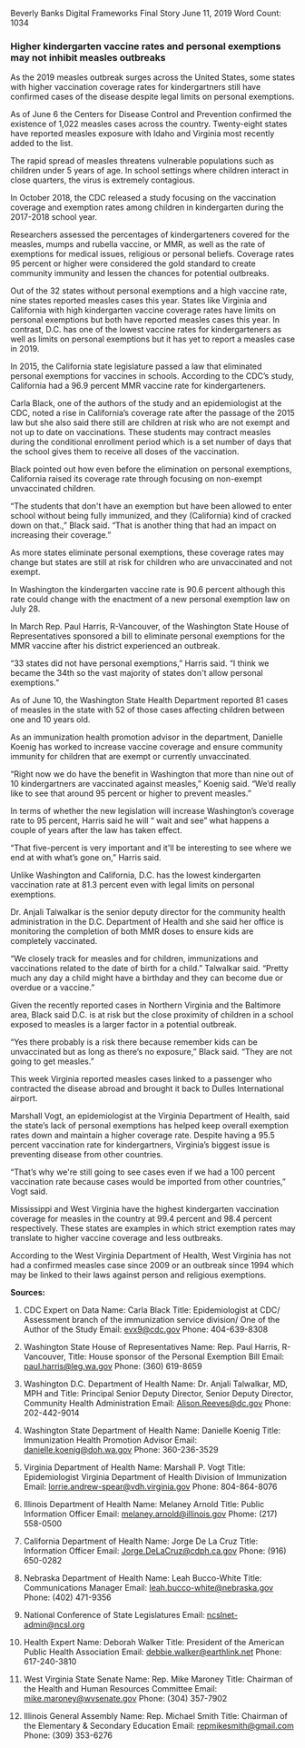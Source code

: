 Beverly Banks 
Digital Frameworks Final Story
June 11, 2019 
Word Count: 1034

### Higher kindergarten vaccine rates and personal exemptions may not inhibit measles outbreaks 

As the 2019 measles outbreak surges across the United States, some states with higher vaccination coverage rates for kindergartners still have confirmed cases of the disease despite legal limits on personal exemptions. 

As of June 6 the Centers for Disease Control and Prevention confirmed the existence of 1,022 measles cases across the country. Twenty-eight states have reported measles exposure with Idaho and Virginia most recently added to the list. 

The rapid spread of measles threatens vulnerable populations such as children under 5 years of age. In school settings where children interact in close quarters, the virus is extremely contagious.

In October 2018, the CDC released a study focusing on the vaccination coverage and exemption rates among children in kindergarten during the 2017-2018 school year. 

Researchers assessed the percentages of kindergarteners covered for the measles, mumps and rubella vaccine, or MMR, as well as the rate of exemptions for medical issues, religious or personal beliefs. Coverage rates 95 percent or higher were considered the gold standard to create community immunity and lessen the chances for potential outbreaks. 

Out of the 32 states without personal exemptions and a high vaccine rate, nine states reported measles cases this year. States like Virginia and California with high kindergarten vaccine coverage rates have limits on personal exemptions but both have reported measles cases this year. In contrast, D.C. has one of the lowest vaccine rates for kindergarteners as well as limits on personal exemptions but it has yet to report a measles case in 2019. 

In 2015, the California state legislature passed a law that eliminated personal exemptions for vaccines in schools. According to the CDC’s study, California had a 96.9 percent MMR vaccine rate for kindergarteners. 

Carla Black, one of the authors of the study and an epidemiologist at the CDC, noted a rise in California’s coverage rate after the passage of the 2015 law but she also said there still are children at risk who are not exempt and not up to date on vaccinations. These students may contract measles during the conditional enrollment period which is a set number of days that the school gives them to receive all doses of the vaccination. 

Black pointed out how even before the elimination on personal exemptions, California raised its coverage rate through focusing on non-exempt unvaccinated children. 

“The students that don't have an exemption but have been allowed to enter school without being fully immunized, and they (California) kind of cracked down on that.,” Black said. “That is another thing that had an impact on increasing their coverage.”

As more states eliminate personal exemptions, these coverage rates may change but states are still at risk for children who are unvaccinated and not exempt. 

In Washington the kindergarten vaccine rate is 90.6 percent although this rate could change with the enactment of a new personal exemption law on July 28. 

In March Rep. Paul Harris, R-Vancouver, of the Washington State House of Representatives sponsored a bill to eliminate personal exemptions for the MMR vaccine after his district experienced an outbreak. 

“33 states did not have personal exemptions,” Harris said. “I think we became the 34th so the vast majority of states don't allow personal exemptions.” 

As of June 10, the Washington State Health Department reported 81 cases of measles in the state with 52 of those cases affecting children between one and 10 years old. 

As an immunization health promotion advisor in the department, Danielle Koenig has worked to increase vaccine coverage and ensure community immunity for children that are exempt or currently unvaccinated. 

“Right now we do have the benefit in Washington that more than nine out of 10 kindergartners are vaccinated against measles,” Koenig said. “We’d really like to see that around 95 percent or higher to prevent measles.” 

In terms of whether the new legislation will increase Washington’s coverage rate to 95 percent, Harris said he will “ wait and see” what happens a couple of years after the law has taken effect. 

“That five-percent is very important and it'll be interesting to see where we end at with what’s gone on,” Harris said. 

Unlike Washington and California, D.C. has the lowest kindergarten vaccination rate at 81.3 percent even with legal limits on personal exemptions.  

Dr. Anjali Talwalkar is the senior deputy director for the community health administration in the D.C. Department of Health and she said her office is monitoring the completion of both MMR doses to ensure kids are completely vaccinated. 

“We closely track for measles and for children, immunizations and vaccinations related to the date of birth for a child.” Talwalkar said. “Pretty much any day a child might have a birthday and they can become due or overdue or a vaccine.” 

Given the recently reported cases in Northern Virginia and the Baltimore area, Black said D.C. is at risk but the close proximity of children in a school exposed to measles is a larger factor in a potential outbreak. 

“Yes there probably is a risk there because remember kids can be unvaccinated but as long as there’s no exposure,” Black said. “They are not going to get measles.” 

This week Virginia reported measles cases linked to a passenger who contracted the disease abroad and brought it back to Dulles International airport. 

Marshall Vogt, an epidemiologist at the Virginia Department of Health, said the state’s lack of personal exemptions has helped keep overall exemption rates down and maintain a higher coverage rate. Despite having a 95.5 percent vaccination rate for kindergartners, Virginia’s biggest issue is preventing disease from other countries. 

“That’s why we're still going to see cases even if we had a 100 percent vaccination rate because cases would be imported from other countries,” Vogt said. 

Mississippi and West Virginia have the highest kindergarten vaccination coverage for measles in the country at 99.4 percent and 98.4 percent respectively. These states are examples in which strict exemption rates may translate to higher vaccine coverage and less outbreaks. 

According to the West Virginia Department of Health, West Virginia has not had a confirmed measles case since 2009 or an outbreak since 1994 which may be linked to their laws against person and religious exemptions. 

**Sources:**

1. CDC Expert on Data
Name: Carla Black
Title: Epidemiologist at CDC/ Assessment branch of the immunization service division/ One of the Author of the Study
Email: evx9@cdc.gov
Phone: 404-639-8308

2. Washington State House of Representatives 
Name: Rep. Paul Harris, R-Vancouver, 
Title: House sponsor of the Personal Exemption Bill 
Email: paul.harris@leg.wa.gov
Phone: (360) 619-8659

3. Washington D.C. Department of Health 
Name: Dr. Anjali Talwalkar, MD, MPH and 
Title: Principal Senior Deputy Director, Senior Deputy Director, Community Health Administration
Email: Alison.Reeves@dc.gov
Phone: 202-442-9014

4.  Washington State Department of Health 
Name: Danielle Koenig
Title: Immunization Health Promotion Advisor 
Email: danielle.koenig@doh.wa.gov
Phone: 360-236-3529

5. Virginia Department of Health
Name: Marshall P. Vogt
Title: Epidemiologist 
Virginia Department of Health 
Division of Immunization 
Email: lorrie.andrew-spear@vdh.virginia.gov
Phone: 804-864-8076

7. Illinois Department of Health
Name: Melaney Arnold
Title: Public Information Officer
Email: melaney.arnold@illinois.gov
Phome: (217) 558-0500

8. California Department of Health
Name: Jorge De La Cruz
Title: Information Officer 
Email: Jorge.DeLaCruz@cdph.ca.gov
Phone: (916) 650-0282 

9. Nebraska Department of Health 
Name: Leah Bucco-White
Title: Communications Manager 
Email: leah.bucco-white@nebraska.gov
Phone: (402) 471-9356

10. National Conference of State Legislatures
Email: ncslnet-admin@ncsl.org 

11. Health Expert 
Name: Deborah Walker
Title: President of the American Public Health Association 
Email: debbie.walker@earthlink.net
Phone: 617-240-3810 

12. West Virginia State Senate
Name: Rep. Mike Maroney 
Title: Chairman of the Health and Human Resources Committee 
Email: mike.maroney@wvsenate.gov
Phone: (304) 357-7902

13. Illinois General Assembly 
Name: Rep. Michael Smith 
Title: Chairman of the Elementary & Secondary Education
Email: repmikesmith@gmail.com 
Phone: (309) 353-6276



